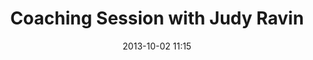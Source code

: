 ---
date: 2013-10-02 11:15
hour: 
title: Coaching Session with Judy Ravin
child: 
name: Executive Coaching Session
company: 
categories: coaching eventbrite
expand: 
eventbrite: 8107201859
---